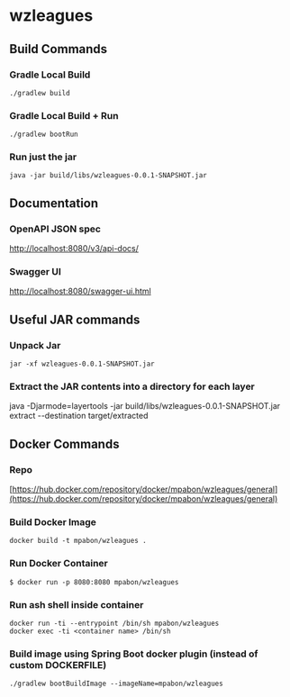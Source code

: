 # wzleagues

## Build Commands

### Gradle Local Build
`./gradlew build`

### Gradle Local Build + Run
`./gradlew bootRun`

### Run just the jar
`java -jar build/libs/wzleagues-0.0.1-SNAPSHOT.jar`

## Documentation

### OpenAPI JSON spec
[http://localhost:8080/v3/api-docs/](http://localhost:8080/v3/api-docs/)

### Swagger UI
[http://localhost:8080/swagger-ui.html](http://localhost:8080/swagger-ui.html)

## Useful JAR commands

### Unpack Jar
`jar -xf wzleagues-0.0.1-SNAPSHOT.jar`

### Extract the JAR contents into a directory for each layer
java -Djarmode=layertools -jar build/libs/wzleagues-0.0.1-SNAPSHOT.jar extract --destination target/extracted

## Docker Commands

### Repo
[https://hub.docker.com/repository/docker/mpabon/wzleagues/general](https://hub.docker.com/repository/docker/mpabon/wzleagues/general)

### Build Docker Image
`docker build -t mpabon/wzleagues .`

### Run Docker Container
`$ docker run -p 8080:8080 mpabon/wzleagues`


### Run ash shell inside container
`docker run -ti --entrypoint /bin/sh mpabon/wzleagues` <br/>
`docker exec -ti <container name> /bin/sh`

### Build image using Spring Boot docker plugin (instead of custom DOCKERFILE)
`./gradlew bootBuildImage --imageName=mpabon/wzleagues`
